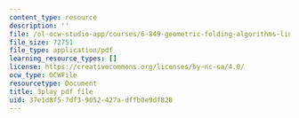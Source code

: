 ```yaml
---
content_type: resource
description: ''
file: /ol-ocw-studio-app/courses/6-849-geometric-folding-algorithms-linkages-origami-polyhedra-fall-2012/37e1d8f57df39052427adffb0e9df820_yvatNaV6Bog.pdf
file_size: 72751
file_type: application/pdf
learning_resource_types: []
license: https://creativecommons.org/licenses/by-nc-sa/4.0/
ocw_type: OCWFile
resourcetype: Document
title: 3play pdf file
uid: 37e1d8f5-7df3-9052-427a-dffb0e9df820
---
```

